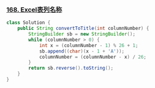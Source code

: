 ### [168. Excel表列名称](https://leetcode-cn.com/problems/excel-sheet-column-title/)

```java
class Solution {
    public String convertToTitle(int columnNumber) {
        StringBuilder sb = new StringBuilder();
        while (columnNumber > 0) {
            int x = (columnNumber - 1) % 26 + 1;
            sb.append((char)(x - 1 + 'A'));
            columnNumber = (columnNumber - x) / 26;
        }
        return sb.reverse().toString();
    }
}
```

